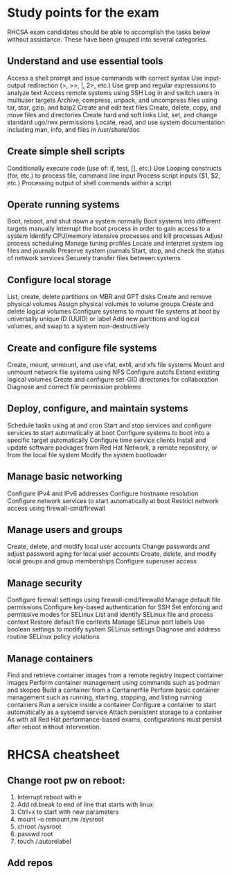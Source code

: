 # Study points for the exam
RHCSA exam candidates should be able to accomplish the tasks below without assistance. These have been grouped into several categories.

## Understand and use essential tools
Access a shell prompt and issue commands with correct syntax
Use input-output redirection (>, >>, |, 2>, etc.)
Use grep and regular expressions to analyze text
Access remote systems using SSH
Log in and switch users in multiuser targets
Archive, compress, unpack, and uncompress files using tar, star, gzip, and bzip2
Create and edit text files
Create, delete, copy, and move files and directories
Create hard and soft links
List, set, and change standard ugo/rwx permissions
Locate, read, and use system documentation including man, info, and files in /usr/share/doc
## Create simple shell scripts
Conditionally execute code (use of: if, test, [], etc.)
Use Looping constructs (for, etc.) to process file, command line input
Process script inputs ($1, $2, etc.)
Processing output of shell commands within a script
## Operate running systems
Boot, reboot, and shut down a system normally
Boot systems into different targets manually
Interrupt the boot process in order to gain access to a system
Identify CPU/memory intensive processes and kill processes
Adjust process scheduling
Manage tuning profiles
Locate and interpret system log files and journals
Preserve system journals
Start, stop, and check the status of network services
Securely transfer files between systems
## Configure local storage
List, create, delete partitions on MBR and GPT disks
Create and remove physical volumes
Assign physical volumes to volume groups
Create and delete logical volumes
Configure systems to mount file systems at boot by universally unique ID (UUID) or label
Add new partitions and logical volumes, and swap to a system non-destructively
## Create and configure file systems
Create, mount, unmount, and use vfat, ext4, and xfs file systems
Mount and unmount network file systems using NFS
Configure autofs
Extend existing logical volumes
Create and configure set-GID directories for collaboration
Diagnose and correct file permission problems
## Deploy, configure, and maintain systems
Schedule tasks using at and cron
Start and stop services and configure services to start automatically at boot
Configure systems to boot into a specific target automatically
Configure time service clients
Install and update software packages from Red Hat Network, a remote repository, or from the local file system
Modify the system bootloader
## Manage basic networking
Configure IPv4 and IPv6 addresses
Configure hostname resolution
Configure network services to start automatically at boot
Restrict network access using firewall-cmd/firewall
## Manage users and groups
Create, delete, and modify local user accounts
Change passwords and adjust password aging for local user accounts
Create, delete, and modify local groups and group memberships
Configure superuser access
## Manage security
Configure firewall settings using firewall-cmd/firewalld
Manage default file permissions
Configure key-based authentication for SSH
Set enforcing and permissive modes for SELinux
List and identify SELinux file and process context
Restore default file contexts
Manage SELinux port labels
Use boolean settings to modify system SELinux settings
Diagnose and address routine SELinux policy violations
## Manage containers
Find and retrieve container images from a remote registry
Inspect container images
Perform container management using commands such as podman and skopeo
Build a container from a Containerfile
Perform basic container management such as running, starting, stopping, and listing running containers
Run a service inside a container
Configure a container to start automatically as a systemd service
Attach persistent storage to a container
As with all Red Hat performance-based exams, configurations must persist after reboot without intervention.

# RHCSA cheatsheet

## Change root pw on reboot:

1. Interrupt reboot with e 
2. Add rd.break to end of line that starts with linux 
3. Ctrl+x to start with new parameters 
4. mount –o remount,rw /sysroot 
5. chroot /sysroot 
6. passwd root 
7. touch /.autorelabel 

## Add repos
